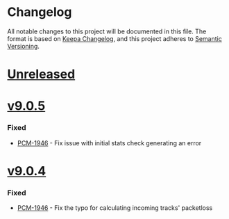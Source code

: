 # Changelog
All notable changes to this project will be documented in this file.
The format is based on [Keepa Changelog](https://keepachangelog.com/en/1.0.0/),
and this project adheres to [Semantic Versioning](https://semver.org/spec/v2.0.0.html).

# [Unreleased](https://github.com/mypurecloud/webrtc-stats-gatherer/compare/v9.0.5...HEAD)

# [v9.0.5](https://github.com/mypurecloud/webrtc-stats-gatherer/compare/v9.0.4...v9.0.5)

### Fixed
* [PCM-1946](https://inindca.atlassian.net/browse/PCM-1946) - Fix issue with initial stats check generating an error

# [v9.0.4](https://github.com/mypurecloud/webrtc-stats-gatherer/compare/v9.0.3...v9.0.4)

### Fixed
* [PCM-1946](https://inindca.atlassian.net/browse/PCM-1946) - Fix the typo for calculating incoming tracks' packetloss